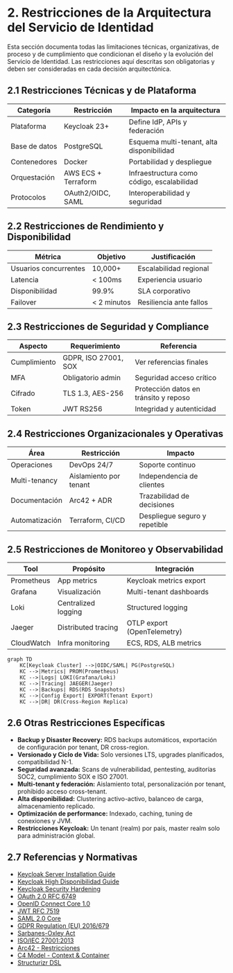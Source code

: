 # 2. Restricciones de la Arquitectura del Servicio de Identidad

Esta sección documenta todas las limitaciones técnicas, organizativas, de proceso y de cumplimiento que condicionan el diseño y la evolución del Servicio de Identidad. Las restricciones aquí descritas son obligatorias y deben ser consideradas en cada decisión arquitectónica.

## 2.1 Restricciones Técnicas y de Plataforma

| Categoría      | Restricción                  | Impacto en la arquitectura |
|---------------|------------------------------|---------------------------|
| Plataforma     | Keycloak 23+                 | Define IdP, APIs y federación |
| Base de datos  | PostgreSQL                   | Esquema multi-tenant, alta disponibilidad |
| Contenedores   | Docker                       | Portabilidad y despliegue |
| Orquestación   | AWS ECS + Terraform          | Infraestructura como código, escalabilidad |
| Protocolos     | OAuth2/OIDC, SAML            | Interoperabilidad y seguridad |

## 2.2 Restricciones de Rendimiento y Disponibilidad

| Métrica                | Objetivo         | Justificación |
|------------------------|------------------|---------------|
| Usuarios concurrentes  | 10,000+          | Escalabilidad regional |
| Latencia               | < 100ms          | Experiencia usuario |
| Disponibilidad         | 99.9%            | SLA corporativo |
| Failover               | < 2 minutos      | Resiliencia ante fallos |

## 2.3 Restricciones de Seguridad y Compliance

| Aspecto         | Requerimiento           | Referencia |
|-----------------|------------------------|------------|
| Cumplimiento    | GDPR, ISO 27001, SOX   | Ver referencias finales |
| MFA             | Obligatorio admin       | Seguridad acceso crítico |
| Cifrado         | TLS 1.3, AES-256       | Protección datos en tránsito y reposo |
| Token           | JWT RS256              | Integridad y autenticidad |

## 2.4 Restricciones Organizacionales y Operativas

| Área             | Restricción                  | Impacto |
|------------------|-----------------------------|---------|
| Operaciones      | DevOps 24/7                 | Soporte continuo |
| Multi-tenancy    | Aislamiento por tenant      | Independencia de clientes |
| Documentación    | Arc42 + ADR                 | Trazabilidad de decisiones |
| Automatización   | Terraform, CI/CD            | Despliegue seguro y repetible |

## 2.5 Restricciones de Monitoreo y Observabilidad

| Tool         | Propósito              | Integración                |
|--------------|-----------------------|----------------------------|
| Prometheus   | App metrics           | Keycloak metrics export    |
| Grafana      | Visualización         | Multi-tenant dashboards    |
| Loki         | Centralized logging   | Structured logging         |
| Jaeger       | Distributed tracing   | OTLP export (OpenTelemetry)|
| CloudWatch   | Infra monitoring      | ECS, RDS, ALB metrics      |

```mermaid
graph TD
    KC[Keycloak Cluster] -->|OIDC/SAML| PG(PostgreSQL)
    KC -->|Metrics| PROM(Prometheus)
    KC -->|Logs| LOKI(Grafana/Loki)
    KC -->|Tracing| JAEGER(Jaeger)
    KC -->|Backups| RDS(RDS Snapshots)
    KC -->|Config Export| EXPORT(Tenant Export)
    KC -->|DR| DR(Cross-Region Replica)
```

## 2.6 Otras Restricciones Específicas

- **Backup y Disaster Recovery:** RDS backups automáticos, exportación de configuración por tenant, DR cross-region.
- **Versionado y Ciclo de Vida:** Solo versiones LTS, upgrades planificados, compatibilidad N-1.
- **Seguridad avanzada:** Scans de vulnerabilidad, pentesting, auditorías SOC2, cumplimiento SOX e ISO 27001.
- **Multi-tenant y federación:** Aislamiento total, personalización por tenant, prohibido acceso cross-tenant.
- **Alta disponibilidad:** Clustering activo-activo, balanceo de carga, almacenamiento replicado.
- **Optimización de performance:** Indexado, caching, tuning de conexiones y JVM.
- **Restricciones Keycloak:** Un tenant (realm) por país, master realm solo para administración global.

## 2.7 Referencias y Normativas

- [Keycloak Server Installation Guide](https://www.keycloak.org/docs/latest/server_installation/)
- [Keycloak High Disponibilidad Guide](https://www.keycloak.org/docs/latest/server_installation/#_clustering)
- [Keycloak Security Hardening](https://www.keycloak.org/docs/latest/server_installation/#_hardening)
- [OAuth 2.0 RFC 6749](https://tools.ietf.org/html/rfc6749)
- [OpenID Connect Core 1.0](https://openid.net/specs/openid-connect-core-1_0.html)
- [JWT RFC 7519](https://tools.ietf.org/html/rfc7519)
- [SAML 2.0 Core](https://docs.oasis-open.org/security/saml/v2.0/saml-core-2.0-os.pdf)
- [GDPR Regulation (EU) 2016/679](https://gdpr-info.eu/)
- [Sarbanes-Oxley Act](https://www.congress.gov/bill/107th-congress/house-bill/3763)
- [ISO/IEC 27001:2013](https://www.iso.org/standard/54534.html)
- [Arc42 - Restricciones](https://docs.arc42.org/section-2/)
- [C4 Model - Context & Container](https://c4model.com/)
- [Structurizr DSL](https://structurizr.com/dsl)
